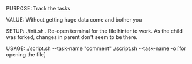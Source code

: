 PURPOSE: Track the tasks

VALUE: Without getting huge data come and bother you

SETUP: ./init.sh . Re-open terminal for the file hinter to work. As the child was forked, changes in parent don't seem to be there.

USAGE: ./script.sh --task-name "comment"
       ./script.sh --task-name -o [for opening the file]
